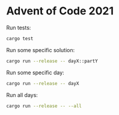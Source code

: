 # Advent of Code 2021

Run tests:

```sh
cargo test
```

Run some specific solution:

```sh
cargo run --release -- dayX::partY
```

Run some specific day:

```sh
cargo run --release -- dayX
```

Run all days:

```sh
cargo run --release -- --all
```
